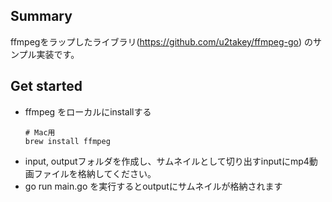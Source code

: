 ## Summary

ffmpegをラップしたライブラリ(https://github.com/u2takey/ffmpeg-go) のサンプル実装です。

## Get started

- ffmpeg をローカルにinstallする
  ```
  # Mac用
  brew install ffmpeg
  ```
- input, outputフォルダを作成し、サムネイルとして切り出すinputにmp4動画ファイルを格納してください。
- go run main.go を実行するとoutputにサムネイルが格納されます
